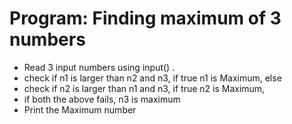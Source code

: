 # Program: Finding maximum of 3 numbers
* Read 3 input numbers using input() .
* check if n1 is larger than n2 and n3, if true n1 is Maximum, else
* check if n2 is larger than n1 and n3, if true n2 is Maximum,
* if both the above fails, n3 is maximum
* Print the Maximum number
